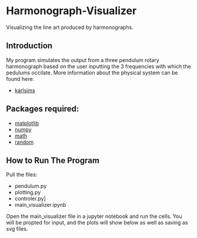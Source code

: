 # Harmonograph-Visualizer
Visualizing the line art produced by harmonographs.

## Introduction
My program simulates the output from a three pendulum rotary harmonograph
based on the user inputting the 3 frequencies with which the pedulums occilate.
More information about the physical system can be found here:
- [karlsims](https://www.karlsims.com/harmonograph/)

## Packages required:
- [matplotlib](https://matplotlib.org/)
- [numpy](https://numpy.org/)
- [math](https://docs.python.org/3/library/math.html)
- [random](https://docs.python.org/3/library/random.html)

## How to Run The Program
Pull the files: 
- pendulum.py
- plotting.py
- controler.py]
- main_visualizer.ipynb

Open the main_visualizer file in a jupyter notebook and run the cells.  You
will be propted for input, and the plots will show below as well as saving as
svg files.
